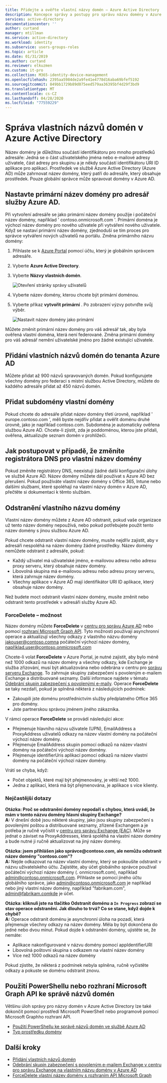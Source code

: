 ```yaml
---
title: Přidejte a ověřte vlastní názvy domén – Azure Active Directory | Microsoft Docs
description: Koncepce správy a postupy pro správu názvu domény v Azure Active Directory
services: active-directory
documentationcenter: ''
author: curtand
manager: mtillman
ms.service: active-directory
ms.workload: identity
ms.subservice: users-groups-roles
ms.topic: article
ms.date: 01/31/2019
ms.author: curtand
ms.reviewer: elkuzmen
ms.custom: it-pro
ms.collection: M365-identity-device-management
ms.openlocfilehash: 2395aa5984de2a9fe41e4778d16aba69bfef5192
ms.sourcegitcommit: 849bb1729b89d075eed579aa36395bf4d29f3bd9
ms.translationtype: MT
ms.contentlocale: cs-CZ
ms.lasthandoff: 04/28/2020
ms.locfileid: "77559229"
---
```

# <a name="managing-custom-domain-names-in-your-azure-active-directory"></a>Správa vlastních názvů domén v Azure Active Directory

Název domény je důležitou součástí identifikátoru pro mnoho prostředků adresáře: Jedná se o část uživatelského jména nebo e-mailové adresy uživatele, část adresy pro skupinu a je někdy součástí identifikátoru URI ID aplikace pro aplikaci. Prostředek ve službě Azure Active Directory (Azure AD) může zahrnovat název domény, který patří do adresáře, který obsahuje prostředek. Pouze globální správce může spravovat domény v Azure AD.

## <a name="set-the-primary-domain-name-for-your-azure-ad-directory"></a>Nastavte primární název domény pro adresář služby Azure AD.

Při vytvoření adresáře se jako primární název domény použije i počáteční název domény, například ' contoso.onmicrosoft.com '. Primární doména je výchozí název domény pro nového uživatele při vytváření nového uživatele. Když se nastaví primární název domény, zjednoduší se tím proces pro správce vytváření nových uživatelů na portálu. Změna primárního názvu domény:

1. Přihlaste se k [Azure Portal](https://portal.azure.com) pomocí účtu, který je globálním správcem adresáře.
2. Vyberte **Azure Active Directory**.
3. Vyberte **Názvy vlastních domén**.
  
   ![Otevření stránky správy uživatelů](./media/domains-manage/add-custom-domain.png)
4. Vyberte název domény, kterou chcete být primární doménou.
5. Vyberte příkaz **vytvořit primární** . Po zobrazení výzvy potvrďte svůj výběr.
  
   ![Nastavit název domény jako primární](./media/domains-manage/make-primary-domain.png)

Můžete změnit primární název domény pro váš adresář tak, aby byla ověřená vlastní doména, která není federované. Změna primární domény pro váš adresář nemění uživatelské jméno pro žádné existující uživatele.

## <a name="add-custom-domain-names-to-your-azure-ad-tenant"></a>Přidání vlastních názvů domén do tenanta Azure AD

Můžete přidat až 900 názvů spravovaných domén. Pokud konfigurujete všechny domény pro federaci s místní službou Active Directory, můžete do každého adresáře přidat až 450 názvů domén.

## <a name="add-subdomains-of-a-custom-domain"></a>Přidat subdomény vlastní domény

Pokud chcete do adresáře přidat název domény třetí úrovně, například ' europe.contoso.com ', měli byste nejdřív přidat a ověřit doménu druhé úrovně, jako je například contoso.com. Subdoména je automaticky ověřena službou Azure AD. Chcete-li zjistit, zda je poddoménou, kterou jste přidali, ověřena, aktualizujte seznam domén v prohlížeči.

## <a name="what-to-do-if-you-change-the-dns-registrar-for-your-custom-domain-name"></a>Jak postupovat v případě, že změníte registrátora DNS pro vlastní název domény

Pokud změníte registrátory DNS, neexistují žádné další konfigurační úlohy ve službě Azure AD. Název domény můžete dál používat s Azure AD bez přerušení. Pokud používáte vlastní název domény s Office 365, Intune nebo dalšími službami, které spoléhají na vlastní názvy domén v Azure AD, přečtěte si dokumentaci k těmto službám.

## <a name="delete-a-custom-domain-name"></a>Odstranění vlastního názvu domény

Vlastní název domény můžete z Azure AD odstranit, pokud vaše organizace už tento název domény nepoužívá, nebo pokud potřebujete použít tento název domény s jinou službou Azure AD.

Pokud chcete odstranit vlastní název domény, musíte nejdřív zajistit, aby v adresáři nespoléhá na název domény žádné prostředky. Název domény nemůžete odstranit z adresáře, pokud:

* Každý uživatel má uživatelské jméno, e-mailovou adresu nebo adresu proxy serveru, který obsahuje název domény.
* Libovolná skupina má e-mailovou adresu nebo adresu proxy serveru, která zahrnuje název domény.
* Všechny aplikace v Azure AD mají identifikátor URI ID aplikace, který obsahuje název domény.

Než budete moct odstranit vlastní název domény, musíte změnit nebo odstranit tento prostředek v adresáři služby Azure AD.

### <a name="forcedelete-option"></a>ForceDelete – možnost

Název domény můžete **ForceDelete** v [centru pro správu Azure AD](https://aad.portal.azure.com) nebo pomocí [rozhraní Microsoft Graph API](https://docs.microsoft.com/graph/api/domain-forcedelete?view=graph-rest-beta). Tyto možnosti používají asynchronní operace a aktualizují všechny odkazy z vlastního názvu domény jakouser@contoso.comna počáteční výchozí název domény, například.user@contoso.onmicrosoft.com 

Chcete-li volat **ForceDelete** v Azure Portal, je nutné zajistit, aby bylo méně než 1000 odkazů na název domény a všechny odkazy, kde Exchange je služba zřizování, musí být aktualizována nebo odebrána v centru pro [správu serveru Exchange](https://outlook.office365.com/ecp/). To zahrnuje skupiny zabezpečení s povoleným e-mailem Exchange a distribuované seznamy. Další informace najdete v tématu [Odebrání skupin zabezpečení s povolenými e-maily](https://technet.microsoft.com/library/bb123521(v=exchg.160).aspx#Remove%20mail-enabled%20security%20groups). Operace **ForceDelete** se taky nezdaří, pokud je splněná některá z následujících podmínek:

* Zakoupili jste doménu prostřednictvím služby předplatného Office 365 pro domény.
* Jste partnerskou správou jménem jiného zákazníka.

V rámci operace **ForceDelete** se provádí následující akce:

* Přejmenuje hlavního názvu uživatele (UPN), EmailAddress a ProxyAddress uživatelů odkazy na název vlastní domény na počáteční výchozí název domény.
* Přejmenuje EmailAddress skupin pomocí odkazů na název vlastní domény na počáteční výchozí název domény.
* Přejmenuje identifierUris aplikací pomocí odkazů na název vlastní domény na počáteční výchozí název domény.

Vrátí se chyba, když:

* Počet objektů, které mají být přejmenovány, je větší než 1000.
* Jedna z aplikací, která má být přejmenována, je aplikace s více klienty.

### <a name="frequently-asked-questions"></a>Nejčastější dotazy

**Otázka: Proč se odstranění domény nepodaří s chybou, která uvádí, že mám v tomto názvu domény hlavní skupiny Exchange?** <br>
**A:** V dnešní době jsou některé skupiny, jako jsou skupiny zabezpečení s povolenými poštou a distribuované seznamy, zřízené Exchangem a je potřeba je ručně vyčistit v [centru pro správu Exchange (EAC)](https://outlook.office365.com/ecp/). Může se jednat o záviset na ProxyAddresses, která spoléhá na vlastní název domény a bude nutné ji ručně aktualizovat na jiný název domény. 

**Otázka: jsem přihlášen jako správce\@contoso.com, ale nemůžu odstranit název domény "contoso.com"?**<br>
**A:** Nejde odkazovat na název vlastní domény, který se pokoušíte odstranit v názvu uživatelského účtu. Zajistěte, aby účet globálního správce používal počáteční výchozí název domény (. onmicrosoft.com), například admin@contoso.onmicrosoft.com. Přihlaste se pomocí jiného účtu globálního správce, jako admin@contoso.onmicrosoft.com je například nebo jiný vlastní název domény, například "fabrikam.com", admin@fabrikam.comkde je účet.

**Otázka: kliknuli jste na tlačítko Odstranit doménu a `In Progress` zobrazí se stav operace odstranění. Jak dlouho to trvá? Co se stane, když dojde k chybě?**<br>
**A:** Operace odstranit doménu je asynchronní úloha na pozadí, která přejmenuje všechny odkazy na název domény. Měla by být dokončena do jedné nebo dvou minut. Pokud dojde k odstranění domény, ujistěte se, že nemáte:

* Aplikace nakonfigurované v názvu domény pomocí appIdentifierURI
* Libovolná poštovní skupina s odkazem na vlastní název domény
* Více než 1000 odkazů na název domény

Pokud zjistíte, že některá z podmínek nebyla splněna, ručně vyčistěte odkazy a pokuste se doménu odstranit znovu.

## <a name="use-powershell-or-the-microsoft-graph-api-to-manage-domain-names"></a>Použití PowerShellu nebo rozhraní Microsoft Graph API ke správě názvů domén

Většinu úloh správy pro názvy domén v Azure Active Directory lze také dokončit pomocí prostředí Microsoft PowerShell nebo programově pomocí Microsoft Graphho rozhraní API.

* [Použití PowerShellu ke správě názvů domén ve službě Azure AD](https://docs.microsoft.com/powershell/module/azuread/?view=azureadps-2.0#domains)
* [Typ prostředku domény](https://docs.microsoft.com/graph/api/resources/domain?view=graph-rest-1.0)

## <a name="next-steps"></a>Další kroky

* [Přidání vlastních názvů domén](/azure/active-directory/fundamentals/add-custom-domain?context=azure/active-directory/users-groups-roles/context/ugr-context)
* [Odebrání skupin zabezpečení s povoleným e-mailem Exchange v centru pro správu Exchange na vlastním názvu domény v Azure AD](https://technet.microsoft.com/library/bb123521(v=exchg.160).aspx#Remove%20mail-enabled%20security%20groups)
* [ForceDelete vlastní název domény s rozhraním API Microsoft Graph](https://docs.microsoft.com/graph/api/domain-forcedelete?view=graph-rest-beta)

